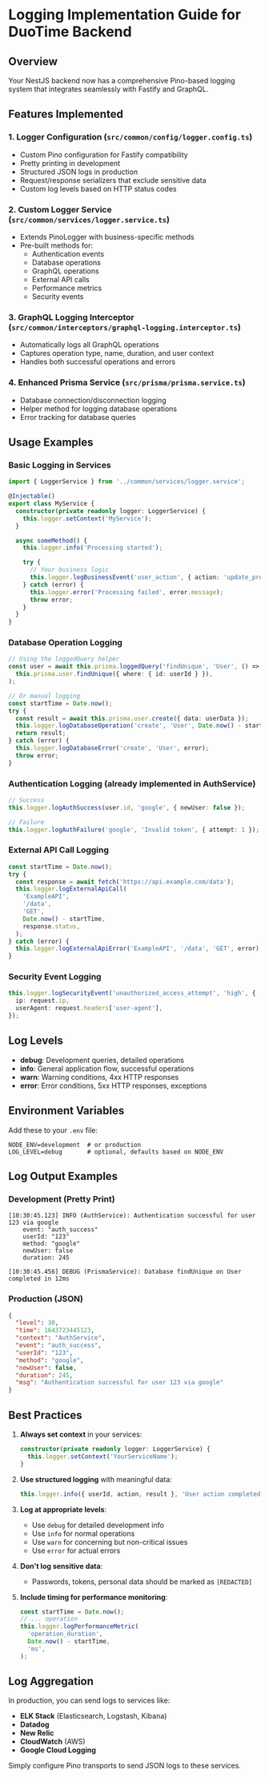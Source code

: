# Logging Implementation Guide for DuoTime Backend

## Overview

Your NestJS backend now has a comprehensive Pino-based logging system that integrates seamlessly with Fastify and GraphQL.

## Features Implemented

### 1. **Logger Configuration** (`src/common/config/logger.config.ts`)

- Custom Pino configuration for Fastify compatibility
- Pretty printing in development
- Structured JSON logs in production
- Request/response serializers that exclude sensitive data
- Custom log levels based on HTTP status codes

### 2. **Custom Logger Service** (`src/common/services/logger.service.ts`)

- Extends PinoLogger with business-specific methods
- Pre-built methods for:
  - Authentication events
  - Database operations
  - GraphQL operations
  - External API calls
  - Performance metrics
  - Security events

### 3. **GraphQL Logging Interceptor** (`src/common/interceptors/graphql-logging.interceptor.ts`)

- Automatically logs all GraphQL operations
- Captures operation type, name, duration, and user context
- Handles both successful operations and errors

### 4. **Enhanced Prisma Service** (`src/prisma/prisma.service.ts`)

- Database connection/disconnection logging
- Helper method for logging database operations
- Error tracking for database queries

## Usage Examples

### Basic Logging in Services

```typescript
import { LoggerService } from '../common/services/logger.service';

@Injectable()
export class MyService {
  constructor(private readonly logger: LoggerService) {
    this.logger.setContext('MyService');
  }

  async someMethod() {
    this.logger.info('Processing started');

    try {
      // Your business logic
      this.logger.logBusinessEvent('user_action', { action: 'update_profile' });
    } catch (error) {
      this.logger.error('Processing failed', error.message);
      throw error;
    }
  }
}
```

### Database Operation Logging

```typescript
// Using the loggedQuery helper
const user = await this.prisma.loggedQuery('findUnique', 'User', () =>
  this.prisma.user.findUnique({ where: { id: userId } }),
);

// Or manual logging
const startTime = Date.now();
try {
  const result = await this.prisma.user.create({ data: userData });
  this.logger.logDatabaseOperation('create', 'User', Date.now() - startTime);
  return result;
} catch (error) {
  this.logger.logDatabaseError('create', 'User', error);
  throw error;
}
```

### Authentication Logging (already implemented in AuthService)

```typescript
// Success
this.logger.logAuthSuccess(user.id, 'google', { newUser: false });

// Failure
this.logger.logAuthFailure('google', 'Invalid token', { attempt: 1 });
```

### External API Call Logging

```typescript
const startTime = Date.now();
try {
  const response = await fetch('https://api.example.com/data');
  this.logger.logExternalApiCall(
    'ExampleAPI',
    '/data',
    'GET',
    Date.now() - startTime,
    response.status,
  );
} catch (error) {
  this.logger.logExternalApiError('ExampleAPI', '/data', 'GET', error);
}
```

### Security Event Logging

```typescript
this.logger.logSecurityEvent('unauthorized_access_attempt', 'high', {
  ip: request.ip,
  userAgent: request.headers['user-agent'],
});
```

## Log Levels

- **debug**: Development queries, detailed operations
- **info**: General application flow, successful operations
- **warn**: Warning conditions, 4xx HTTP responses
- **error**: Error conditions, 5xx HTTP responses, exceptions

## Environment Variables

Add these to your `.env` file:

```env
NODE_ENV=development  # or production
LOG_LEVEL=debug       # optional, defaults based on NODE_ENV
```

## Log Output Examples

### Development (Pretty Print)

```text
[10:30:45.123] INFO (AuthService): Authentication successful for user 123 via google
    event: "auth_success"
    userId: "123"
    method: "google"
    newUser: false
    duration: 245

[10:30:45.456] DEBUG (PrismaService): Database findUnique on User completed in 12ms
```

### Production (JSON)

```json
{
  "level": 30,
  "time": 1643723445123,
  "context": "AuthService",
  "event": "auth_success",
  "userId": "123",
  "method": "google",
  "newUser": false,
  "duration": 245,
  "msg": "Authentication successful for user 123 via google"
}
```

## Best Practices

1. **Always set context** in your services:

   ```typescript
   constructor(private readonly logger: LoggerService) {
     this.logger.setContext('YourServiceName');
   }
   ```

2. **Use structured logging** with meaningful data:

   ```typescript
   this.logger.info({ userId, action, result }, 'User action completed');
   ```

3. **Log at appropriate levels**:
   - Use `debug` for detailed development info
   - Use `info` for normal operations
   - Use `warn` for concerning but non-critical issues
   - Use `error` for actual errors

4. **Don't log sensitive data**:
   - Passwords, tokens, personal data should be marked as `[REDACTED]`

5. **Include timing for performance monitoring**:

   ```typescript
   const startTime = Date.now();
   // ... operation
   this.logger.logPerformanceMetric(
     'operation_duration',
     Date.now() - startTime,
     'ms',
   );
   ```

## Log Aggregation

In production, you can send logs to services like:

- **ELK Stack** (Elasticsearch, Logstash, Kibana)
- **Datadog**
- **New Relic**
- **CloudWatch** (AWS)
- **Google Cloud Logging**

Simply configure Pino transports to send JSON logs to these services.
